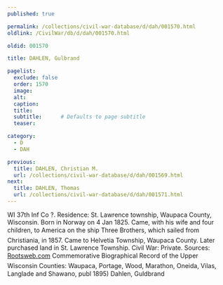 ```yaml
---
published: true

permalink: /collections/civil-war-database/d/dah/001570.html
oldlink: /CivilWar/db/d/dah/001570.html

oldid: 001570

title: DAHLEN, Gulbrand

pagelist:
  exclude: false
  order: 1570
  image: 
  alt:
  caption:
  title:
  subtitle:      # Defaults to page subtitle
  teaser:

category: 
  - D 
  - DAH

previous:
  title: DAHLEN, Christian M.
  url: /collections/civil-war-database/d/dah/001569.html  
next:
  title: DAHLEN, Thomas
  url: /collections/civil-war-database/d/dah/001571.html   
---
```

WI 37th Inf Co ?. Residence: St. Lawrence township, Waupaca County, Wisconsin. Born in Norway on 4 Jan 1825. Came, with his wife and four children, to America on the ship &#147;Three Brothers&#148;, which sailed from Christiania, in 1857. Came to Helvetia Township, Waupaca County. Later purchased land in St. Lawrence Township. Civil War: Private. Sources: [Rootsweb.com](http://Rootsweb.com/) &#147;Commemorative Biographical Record of the Upper Wisconsin Counties: Waupaca, Portage, Wood, Marathon, Oneida, Vilas, Langlade and Shawano&#148;, publ 1895) &#147;Dahlen, Guldbrand&#148;